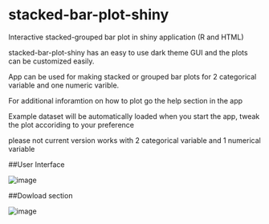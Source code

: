 # stacked-bar-plot-shiny
Interactive stacked-grouped bar plot in shiny application (R and HTML)

stacked-bar-plot-shiny has an easy to use dark theme GUI and the plots can be customized easily. 

App can be used for making stacked or grouped bar plots for 2 categorical variable and one numeric varible.

For additional inforamtion on how to plot go the help section in the app

Example dataset will be automatically loaded when you start the app, tweak the plot accoriding to your preference

please not current version works with 2 categorical variable and 1 numerical variable

##User Interface

![image](https://user-images.githubusercontent.com/121912517/210835009-b66367c6-71da-4d05-8196-4653f4fa7fe3.png)

##Dowload section

![image](https://user-images.githubusercontent.com/121912517/210835866-87e5c9a7-f7a1-47a1-8e8a-ab167a2d6d94.png)


